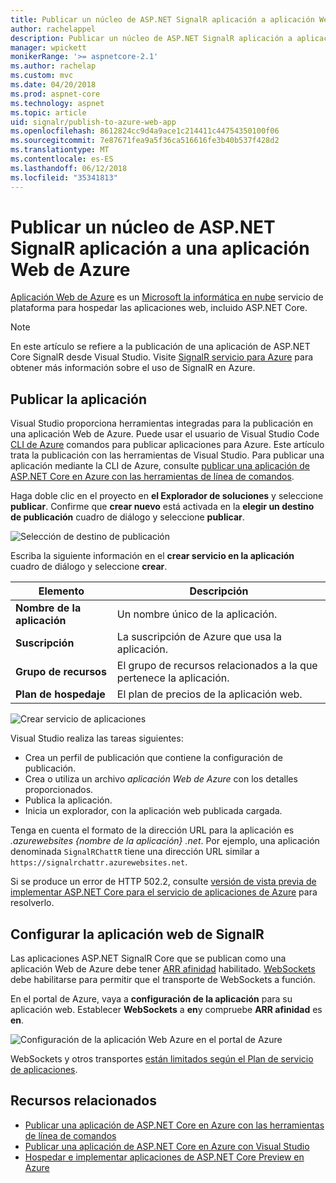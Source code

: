 ```yaml
---
title: Publicar un núcleo de ASP.NET SignalR aplicación a aplicación Web de Azure
author: rachelappel
description: Publicar un núcleo de ASP.NET SignalR aplicación a aplicación Web de Azure
manager: wpickett
monikerRange: '>= aspnetcore-2.1'
ms.author: rachelap
ms.custom: mvc
ms.date: 04/20/2018
ms.prod: aspnet-core
ms.technology: aspnet
ms.topic: article
uid: signalr/publish-to-azure-web-app
ms.openlocfilehash: 8612824cc9d4a9ace1c214411c44754350100f06
ms.sourcegitcommit: 7e87671fea9a5f36ca516616fe3b40b537f428d2
ms.translationtype: MT
ms.contentlocale: es-ES
ms.lasthandoff: 06/12/2018
ms.locfileid: "35341813"
---
```

# <a name="publish-an-aspnet-core-signalr-app-to-an-azure-web-app"></a>Publicar un núcleo de ASP.NET SignalR aplicación a una aplicación Web de Azure

[Aplicación Web de Azure](/azure/app-service/app-service-web-overview) es un [Microsoft la informática en nube](https://azure.microsoft.com/) servicio de plataforma para hospedar las aplicaciones web, incluido ASP.NET Core.

> [!NOTE]
> En este artículo se refiere a la publicación de una aplicación de ASP.NET Core SignalR desde Visual Studio. Visite [SignalR servicio para Azure](https://azure.microsoft.com/en-gb/services/signalr-service?) para obtener más información sobre el uso de SignalR en Azure.

## <a name="publish-the-app"></a>Publicar la aplicación

Visual Studio proporciona herramientas integradas para la publicación en una aplicación Web de Azure. Puede usar el usuario de Visual Studio Code [CLI de Azure](/cli/azure) comandos para publicar aplicaciones para Azure. Este artículo trata la publicación con las herramientas de Visual Studio. Para publicar una aplicación mediante la CLI de Azure, consulte [publicar una aplicación de ASP.NET Core en Azure con las herramientas de línea de comandos](xref:tutorials/publish-to-azure-webapp-using-cli).

Haga doble clic en el proyecto en **el Explorador de soluciones** y seleccione **publicar**. Confirme que **crear nuevo** está activada en la **elegir un destino de publicación** cuadro de diálogo y seleccione **publicar**.

![Selección de destino de publicación](publish-to-azure-web-app/_static/pick-publish-target-dialog.png)

Escriba la siguiente información en el **crear servicio en la aplicación** cuadro de diálogo y seleccione **crear**.

| Elemento | Descripción |
| ---- | ----------- |
| **Nombre de la aplicación** | Un nombre único de la aplicación. |
| **Suscripción** | La suscripción de Azure que usa la aplicación. |
| **Grupo de recursos** | El grupo de recursos relacionados a la que pertenece la aplicación.  |
| **Plan de hospedaje** | El plan de precios de la aplicación web. |

![Crear servicio de aplicaciones](publish-to-azure-web-app/_static/create-app-service-dialog.png)

Visual Studio realiza las tareas siguientes:

* Crea un perfil de publicación que contiene la configuración de publicación.
* Crea o utiliza un archivo *aplicación Web de Azure* con los detalles proporcionados.
* Publica la aplicación.
* Inicia un explorador, con la aplicación web publicada cargada.

Tenga en cuenta el formato de la dirección URL para la aplicación es *.azurewebsites {nombre de la aplicación} .net*. Por ejemplo, una aplicación denominada `SignalRChattR` tiene una dirección URL similar a `https://signalrchattr.azurewebsites.net`.

Si se produce un error de HTTP 502.2, consulte [versión de vista previa de implementar ASP.NET Core para el servicio de aplicaciones de Azure](xref:host-and-deploy/azure-apps/index) para resolverlo.

## <a name="configure-signalr-web-app"></a>Configurar la aplicación web de SignalR

Las aplicaciones ASP.NET SignalR Core que se publican como una aplicación Web de Azure debe tener [ARR afinidad](https://en.wikipedia.org/wiki/Application_Request_Routing) habilitado. [WebSockets](xref:fundamentals/websockets) debe habilitarse para permitir que el transporte de WebSockets a función.

En el portal de Azure, vaya a **configuración de la aplicación** para su aplicación web. Establecer **WebSockets** a **en**y compruebe **ARR afinidad** es **en**.

![Configuración de la aplicación Web Azure en el portal de Azure](publish-to-azure-web-app/_static/azure-web-app-settings.png)

 WebSockets y otros transportes [están limitados según el Plan de servicio de aplicaciones](/azure/azure-subscription-service-limits#app-service-limits).

## <a name="related-resources"></a>Recursos relacionados

* [Publicar una aplicación de ASP.NET Core en Azure con las herramientas de línea de comandos](xref:tutorials/publish-to-azure-webapp-using-cli?tabs=windows)
* [Publicar una aplicación de ASP.NET Core en Azure con Visual Studio](xref:tutorials/publish-to-azure-webapp-using-vs)
* [Hospedar e implementar aplicaciones de ASP.NET Core Preview en Azure](xref:host-and-deploy/azure-apps/index#deploy-aspnet-core-preview-release-to-azure-app-service)
